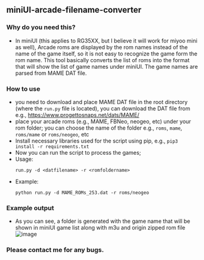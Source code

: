 ## miniUI-arcade-filename-converter

### Why do you need this?
- In miniUI (this applies to RG35XX, but I believe it will work for miyoo mini as well), Arcade roms are displayed by the rom names instead of the name of the game itself, so it is not easy to recognize the game form the rom name. This tool basically converts the list of roms into the format that will show the list of game names under miniUI. The game names are parsed from MAME DAT file.


### How to use
- you need to download and place MAME DAT file in the root directory (where the ```run.py``` file is located), you can download the DAT file from e.g., https://www.progettosnaps.net/dats/MAME/
- place your arcade roms (e.g., MAME, FBNeo, neogeo, etc) under your rom folder; you can choose the name of the folder e.g., ```roms```, ```mame```, ```roms/mame``` or ```roms/neogeo```, etc
- Install necessary libraries used for the script using pip, e.g., ```pip3 install -r requirements.txt```
- Now you can run the script to process the games;
- Usage:
  ```
  run.py -d <datfilename> -r <romfoldername>
  ```
- Example:
  ```
  python run.py -d MAME_ROMs_253.dat -r roms/neogeo
  ```

### Example output
- As you can see, a folder is generated with the game name that will be shown in miniUI game list along with m3u and origin zipped rom file
  ![image](https://user-images.githubusercontent.com/1568391/233762894-014c3567-fcf7-4f88-891f-9121371c0eca.png)

### Please contact me for any bugs.
